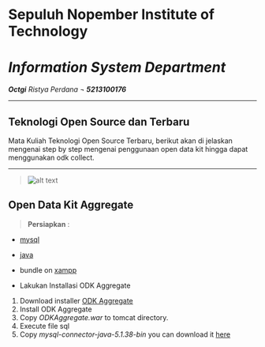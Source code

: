 # **Sepuluh Nopember Institute of Technology**
# *Information System Department*
***Octgi** Ristya Perdana ¬ **5213100176***

----------


## Teknologi Open Source dan Terbaru

Mata Kuliah Teknologi Open Source Terbaru, berikut akan di jelaskan mengenai step by step mengenai penggunaan open data kit hingga dapat menggunakan odk collect.


----------

> ![alt text][2]
## Open Data Kit Aggregate

> **Persiapkan** :
-  [mysql][4]
-  [java][5]
-  bundle on [xampp][6]

 - Lakukan Installasi ODK Aggregate
1. Download installer [ODK Aggregate][1]
2. Install ODK Aggregate
3. Copy *ODKAggregate.war* to tomcat directory.
4. Execute file sql
5. Copy *mysql-connector-java-5.1.38-bin* you can download it [here][3]


[1]: https://opendatakit.org/downloads/
[2]: https://avatars0.githubusercontent.com/u/6222985?v=3&s=400
[3]: https://www.mysql.com/products/connector/
[4]: https://www.mysql.com/downloads/
[5]: https://java.com/en/download/
[6]: https://java.com/en/download/